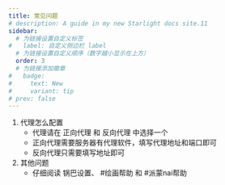 ```yaml
---
title: 常见问题
# description: A guide in my new Starlight docs site.11
sidebar:
  # 为链接设置自定义标签
#   label: 自定义侧边栏 label
  # 为链接设置自定义顺序（数字越小显示在上方）
  order: 3
  # 为链接添加徽章
#   badge:
#     text: New
#     variant: tip
# prev: false
---
```



1. 代理怎么配置
    - 代理请在 正向代理 和 反向代理 中选择一个
    - 正向代理需要服务器有代理软件，填写代理地址和端口即可
    - 反向代理只需要填写地址即可
2. 其他问题
    - 仔细阅读 锅巴设置、 #绘画帮助 和 #派蒙nai帮助















